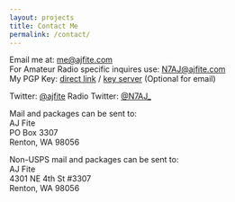 ```yaml
---
layout: projects
title: Contact Me
permalink: /contact/
---
```


Email me at: [me@ajfite.com](mailto:me@ajfite.com)
<br>
For Amateur Radio specific inquires use: [N7AJ@ajfite.com](mailto:N7AJ@ajfite.com)
<br>
My PGP Key: [direct link](/assets/keys/pgp.asc) / [key server](https://pgp.surfnet.nl/pks/lookup?op=vindex&fingerprint=on&search=0x6c7242e181843606) (Optional for email)


Twitter: [@ajfite](https://twitter.com/ajfite)
Radio Twitter: [@N7AJ_](https://twitter.com/N7AJ_)


Mail and packages can be sent to: <br> AJ Fite <br> PO Box 3307 <br> Renton, WA 98056

Non-USPS mail and packages can be sent to: <br> AJ Fite <br> 4301 NE 4th St #3307 <br> Renton, WA 98056
